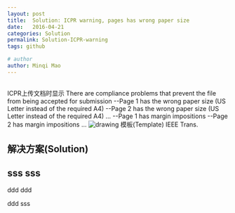```yaml
---
layout: post
title:  Solution: ICPR warning, pages has wrong paper size
date:   2016-04-21
categories: Solution
permalink: Solution-ICPR-warning
tags: github

# author
author: Minqi Mao
---
```

##
ICPR上传文档时显示
There are compliance problems that prevent the file from being accepted for submission
--Page 1 has the wrong paper size (US Letter instead of the required A4)
--Page 2 has the wrong paper size (US Letter instead of the required A4)
...
--Page 1 has margin impositions
--Page 2 has margin impositions
...
![drawing]()
模板(Template) IEEE Trans.

##
解决方案(Solution)
-
sss sss
-
ddd ddd

ddd sss